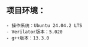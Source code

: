 <!-- ## 项目介绍：
基于计算机系统平台课程的学习，结合课程内容，实现一个简单的CPU和汇编器。 -->

## 项目环境：
    - 操作系统：Ubuntu 24.04.2 LTS
    - Verilator版本：5.020
    - g++版本：13.3.0